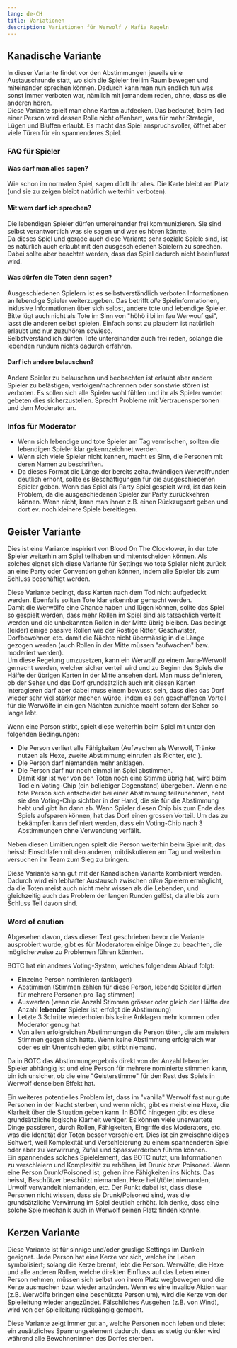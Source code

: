 ```yaml
---
lang: de-CH
title: Variationen
description: Variationen für Werwolf / Mafia Regeln
---
```


## Kanadische Variante

In dieser Variante findet vor den Abstimmungen jeweils eine Austauschrunde statt, wo sich die Spieler frei im Raum bewegen und miteinander sprechen können. Dadurch kann man nun endlich tun was sonst immer verboten war, nämlich mit jemandem reden, ohne, dass es die anderen hören.  
Diese Variante spielt man ohne Karten aufdecken. Das bedeutet, beim Tod einer Person wird dessen Rolle nicht offenbart, was für mehr Strategie, Lügen und Bluffen erlaubt. Es macht das Spiel anspruchsvoller, öffnet aber viele Türen für ein spannenderes Spiel.

### FAQ für Spieler

#### Was darf man alles sagen?

Wie schon im normalen Spiel, sagen dürft ihr alles. Die Karte bleibt am Platz (und sie zu zeigen bleibt natürlich weiterhin verboten).

#### Mit wem darf ich sprechen?

Die lebendigen Spieler dürfen untereinander frei kommunizieren. Sie sind selbst verantwortlich was sie sagen und wer es hören könnte.  
Da dieses Spiel und gerade auch diese Variante sehr soziale Spiele sind, ist es natürlich auch erlaubt mit den ausgeschiedenen Spielern zu sprechen. Dabei sollte aber beachtet werden, dass das Spiel dadurch nicht beeinflusst wird.

#### Was dürfen die Toten denn sagen?

Ausgeschiedenen Spielern ist es selbstverständlich verboten Informationen an lebendige Spieler weiterzugeben. Das betrifft _alle_ Spielinformationen, inklusive Informationen über sich selbst, andere tote und lebendige Spieler. Bitte lügt auch nicht als Tote im Sinn von "höhö i bi im fau Werwouf gsi", lasst die anderen selbst spielen. Einfach sonst zu plaudern ist natürlich erlaubt und nur zuzuhören sowieso.  
Selbstverständlich dürfen Tote untereinander auch frei reden, solange die lebenden rundum nichts dadurch erfahren.

#### Darf ich andere belauschen?

Andere Spieler zu belauschen und beobachten ist erlaubt aber andere Spieler zu belästigen, verfolgen/nachrennen oder sonstwie stören ist verboten. Es sollen sich alle Spieler wohl fühlen und ihr als Spieler werdet gebeten dies sicherzustellen. Sprecht Probleme mit Vertrauenspersonen und dem Moderator an.

### Infos für Moderator

- Wenn sich lebendige und tote Spieler am Tag vermischen, sollten die lebendigen Spieler klar gekennzeichnet werden.
- Wenn sich viele Spieler nicht kennen, macht es Sinn, die Personen mit deren Namen zu beschriften.
- Da dieses Format die Länge der bereits zeitaufwändigen Werwolfrunden deutlich erhöht, sollte es Beschäftigungen für die ausgeschiedenen Spieler geben. Wenn das Spiel als Party Spiel gespielt wird, ist das kein Problem, da die ausgeschiedenen Spieler zur Party zurückkehren können. Wenn nicht, kann man ihnen z.B. einen Rückzugsort geben und dort ev. noch kleinere Spiele bereitlegen.

## Geister Variante

Dies ist eine Variante inspiriert von Blood On The Clocktower, in der tote Spieler weiterhin am Spiel teilhaben und mitentscheiden können. Als solches eignet sich diese Variante für Settings wo tote Spieler nicht zurück an eine Party oder Convention gehen können, indem alle Spieler bis zum Schluss beschäftigt werden.

Diese Variante bedingt, dass Karten nach dem Tod nicht aufgedeckt werden. Ebenfalls sollten Tote klar erkennbar gemacht werden. \
Damit die Werwölfe eine Chance haben und lügen können, sollte das Spiel so gespielt werden, dass mehr Rollen im Spiel sind als tatsächlich verteilt werden und die unbekannten Rollen in der Mitte übrig bleiben.
Das bedingt (leider) einige passive Rollen wie der Rostige Ritter, Geschwister, Dorfbewohner, etc. damit die Nächte nicht übermässig in die Länge gezogen werden (auch Rollen in der Mitte müssen "aufwachen" bzw. moderiert werden). \
Um diese Regelung umzusetzen, kann ein Werwolf zu einem Aura-Werwolf gemacht werden, welcher sicher verteil wird und zu Beginn des Spiels die Hälfte der übrigen Karten in der Mitte ansehen darf. Man muss definieren, ob der Seher und das Dorf grundsätzlich auch mit diesen Karten interagieren darf aber dabei muss einem bewusst sein, dass dies das Dorf wieder sehr viel stärker machen würde, indem es den geschaffenen Vorteil für die Werwölfe in einigen Nächten zunichte macht sofern der Seher so lange lebt.

Wenn eine Person stirbt, spielt diese weiterhin beim Spiel mit unter den folgenden Bedingungen:

- Die Person verliert alle Fähigkeiten (Aufwachen als Werwolf, Tränke nutzen als Hexe, zweite Abstimmung einrufen als Richter, etc.).
- Die Person darf niemanden mehr anklagen.
- Die Person darf nur noch einmal im Spiel abstimmen. \
  Damit klar ist wer von den Toten noch eine Stimme übrig hat, wird beim Tod ein Voting-Chip (ein beliebiger Gegenstand) übergeben. Wenn eine tote Person sich entscheidet bei einer Abstimmung teilzunehmen, hebt sie den Voting-Chip sichtbar in der Hand, die sie für die Abstimmung hebt und gibt ihn dann ab. Wenn Spieler diesen Chip bis zum Ende des Spiels aufsparen können, hat das Dorf einen grossen Vorteil. Um das zu bekämpfen kann definiert werden, dass ein Voting-Chip nach 3 Abstimmungen ohne Verwendung verfällt.

Neben diesen Limitierungen spielt die Person weiterhin beim Spiel mit, das heisst: Einschlafen mit den anderen, mitdiskutieren am Tag und weiterhin versuchen ihr Team zum Sieg zu bringen.

Diese Variante kann gut mit der Kanadischen Variante kombiniert werden. Dadurch wird ein lebhafter Austausch zwischen _allen_ Spielern ermöglicht, da die Toten meist auch nicht mehr wissen als die Lebenden, und gleichzeitig auch das Problem der langen Runden gelöst, da alle bis zum Schluss Teil davon sind.

### Word of caution

Abgesehen davon, dass dieser Text geschrieben bevor die Variante ausprobiert wurde, gibt es für Moderatoren einige Dinge zu beachten, die möglicherweise zu Problemen führen könnten.

BOTC hat ein anderes Voting-System, welches folgendem Ablauf folgt:

- Einzelne Person nominieren (anklagen)
- Abstimmen (Stimmen zählen für diese Person, lebende Spieler dürfen für mehrere Personen pro Tag stimmen)
- Auswerten (wenn die Anzahl Stimmen grösser oder gleich der Hälfte der Anzahl **lebender** Spieler ist, erfolgt die Abstimmung)
- Letzte 3 Schritte wiederholen bis keine Anklagen mehr kommen oder Moderator genug hat
- Von allen erfolgreichen Abstimmungen die Person töten, die am meisten Stimmen gegen sich hatte. Wenn keine Abstimmung erfolgreich war oder es ein Unentschieden gibt, stirbt niemand.

Da in BOTC das Abstimmungergebnis direkt von der Anzahl lebender Spieler abhängig ist und eine Person für mehrere nominierte stimmen kann, bin ich unsicher, ob die eine "Geisterstimme" für den Rest des Spiels in Werwolf denselben Effekt hat.

Ein weiteres potentielles Problem ist, dass im "vanilla" Werwolf fast nur gute Personen in der Nacht sterben, und wenn nicht, gibt es meist eine Hexe, die Klarheit über die Situation geben kann. In BOTC hingegen gibt es diese grundsätzliche logische Klarheit weniger. Es können viele unerwartete Dinge passieren, durch Rollen, Fähigkeiten, Eingriffe des Moderators, etc. was die Identität der Toten besser verschleiert. Dies ist ein zweischneidiges Schwert, weil Komplexität und Verschleierung zu einem spannenderen Spiel oder aber zu Verwirrung, Zufall und Spassverderben führen können. \
Ein spannendes solches Spielelement, das BOTC nutzt, um Informationen zu verschleiern und Komplexität zu erhöhen, ist Drunk bzw. Poisoned. Wenn eine Person Drunk/Poisoned ist, gehen ihre Fähigkeiten ins Nichts. Das heisst, Beschützer beschützt niemanden, Hexe heilt/tötet niemanden, Urwolf verwandelt niemanden, etc. Der Punkt dabei ist, dass diese Personen nicht wissen, dass sie Drunk/Poisoned sind, was die grundsätzliche Verwirrung im Spiel deutlich erhöht. Ich denke, dass eine solche Spielmechanik auch in Werwolf seinen Platz finden könnte.

## Kerzen Variante

Diese Variante ist für sinnige und/oder gruslige Settings im Dunkeln geeignet. Jede Person hat eine Kerze vor sich, welche ihr Leben symbolisiert; solang die Kerze brennt, lebt die Person. Werwölfe, die Hexe und alle anderen Rollen, welche direkten Einfluss auf das Leben einer Person nehmen, müssen sich selbst von ihrem Platz wegbewegen und die Kerze ausmachen bzw. wieder anzünden. Wenn es eine invalide Aktion war (z.B. Werwölfe bringen eine beschützte Person um), wird die Kerze von der Spielleitung wieder angezündet. Fälschliches Ausgehen (z.B. von Wind), wird von der Spielleitung rückgängig gemacht.

Diese Variante zeigt immer gut an, welche Personen noch leben und bietet ein zusätzliches Spannungselement dadurch, dass es stetig dunkler wird während alle Bewohner:innen des Dorfes sterben.
